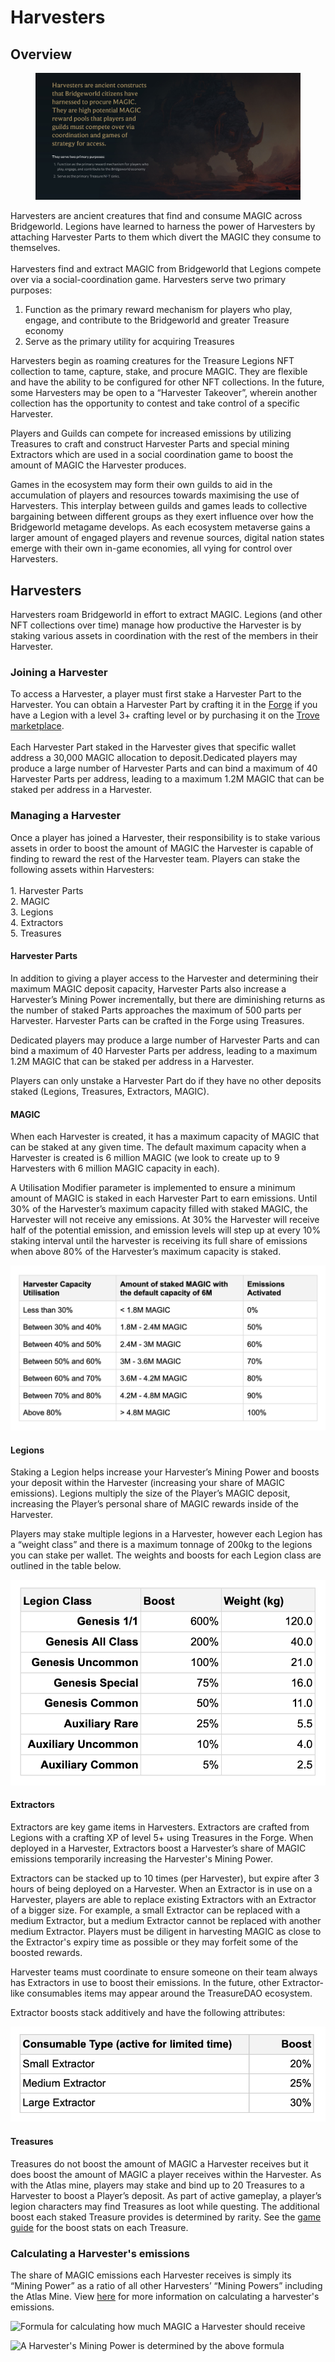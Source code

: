 # Harvesters

## Overview

<figure><img src="../../../.gitbook/assets/image (25).png" alt=""><figcaption></figcaption></figure>

Harvesters are ancient creatures that find and consume MAGIC across Bridgeworld. Legions have learned to harness the power of Harvesters by attaching Harvester Parts to them which divert the MAGIC they consume to themselves. \
\
Harvesters find and extract MAGIC from Bridgeworld that Legions compete over via a social-coordination game. Harvesters serve two primary purposes:&#x20;

1. Function as the primary reward mechanism for players who play, engage, and contribute to the Bridgeworld and greater Treasure economy
2. Serve as the primary utility for acquiring Treasures

Harvesters begin as roaming creatures for the Treasure Legions NFT collection to tame, capture, stake, and procure MAGIC. They are flexible and have the ability to be configured for other NFT collections. In the future, some Harvesters may be open to a “Harvester Takeover”, wherein another collection has the opportunity to contest and take control of a specific Harvester.

Players and Guilds can compete for increased emissions by utilizing Treasures to craft and construct Harvester Parts and special mining Extractors which are used in a social coordination game to boost the amount of MAGIC the Harvester produces.&#x20;

Games in the ecosystem may form their own guilds to aid in the accumulation of players and resources towards maximising the use of Harvesters. This interplay between guilds and games leads to collective bargaining between different groups as they exert influence over how the Bridgeworld metagame develops. As each ecosystem metaverse gains a larger amount of engaged players and revenue sources, digital nation states emerge with their own in-game economies, all vying for control over Harvesters.

## Harvesters

Harvesters roam Bridgeworld in effort to extract MAGIC. Legions (and other NFT collections over time) manage how productive the Harvester is by staking various assets in coordination with the rest of the members in their Harvester. &#x20;

### Joining a Harvester

To access a Harvester, a player must first stake a Harvester Part to the Harvester. You can obtain a Harvester Part by crafting it in the [Forge](../the-forge/#harvester-parts) if you have a Legion with a level 3+ crafting level or by purchasing it on the [Trove marketplace](https://trove.treasure.lol/collection/consumables). \
\
Each Harvester Part staked in the Harvester gives that specific wallet address a 30,000 MAGIC allocation to deposit.Dedicated players may produce a large number of Harvester Parts and can bind a maximum of 40 Harvester Parts per address, leading to a maximum 1.2M MAGIC that can be staked per address in a Harvester.&#x20;

### Managing a Harvester

Once a player has joined a Harvester, their responsibility is to stake various assets in order to boost the amount of MAGIC the Harvester is capable of finding to reward the rest of the Harvester team. Players can stake the following assets within Harvesters: \
\
1\. Harvester Parts\
2\. MAGIC\
3\. Legions\
4\. Extractors\
5\. Treasures

#### Harvester Parts

In addition to giving a player access to the Harvester and determining their maximum MAGIC deposit capacity, Harvester Parts also increase a Harvester’s Mining Power incrementally, but there are diminishing returns as the number of staked Parts approaches the maximum of 500 parts per Harvester. Harvester Parts can be crafted in the Forge using Treasures.&#x20;

Dedicated players may produce a large number of Harvester Parts and can bind a maximum of 40 Harvester Parts per address, leading to a maximum 1.2M MAGIC that can be staked per address in a Harvester.

Players can only unstake a Harvester Part do if they have no other deposits staked (Legions, Treasures, Extractors, MAGIC).&#x20;

#### MAGIC

When each Harvester is created, it has a maximum capacity of MAGIC that can be staked at any given time. The default maximum capacity when a Harvester is created is 6 million MAGIC (we look to create up to 9 Harvesters with 6 million MAGIC capacity in each).&#x20;

A Utilisation Modifier parameter is implemented to ensure a minimum amount of MAGIC is staked in each Harvester Part to earn emissions. Until 30% of the Harvester’s maximum capacity filled with staked MAGIC, the Harvester will not receive any emissions. At 30% the Harvester will receive half of the potential emission, and emission levels will step up at every 10% staking interval until the harvester is receiving its full share of emissions when above 80% of the Harvester’s maximum capacity is staked.

![](<../../../.gitbook/assets/Screen Shot 2022-08-09 at 12.57.51 PM.png>)

#### Legions

Staking a Legion helps increase your Harvester’s Mining Power and  boosts your deposit within the Harvester (increasing your share of MAGIC emissions). Legions multiply the size of the Player’s MAGIC deposit, increasing the Player’s personal share of MAGIC rewards inside of the Harvester.&#x20;

Players may stake multiple legions in a Harvester, however each Legion has a “weight class” and there is a maximum tonnage of 200kg to the legions you can stake per wallet. The weights and boosts for each Legion class are outlined in the table below.

![](<../../../.gitbook/assets/Screen Shot 2022-08-09 at 1.02.42 PM.png>)

#### Extractors

Extractors are key game items in Harvesters. Extractors are crafted from Legions with a crafting XP of level 5+ using Treasures in the Forge. When deployed in a Harvester, Extractors boost a Harvester’s share of MAGIC emissions temporarily increasing the Harvester's Mining Power.&#x20;

Extractors can be stacked up to 10 times (per Harvester), but expire after 3 hours of being deployed on a Harvester. When an Extractor is in use on a Harvester, players are able to replace existing Extractors with an Extractor of a bigger size. For example, a small Extractor can be replaced with a medium Extractor, but a medium Extractor cannot be replaced with another medium Extractor. Players must be diligent in harvesting MAGIC as close to the Extractor's expiry time as possible or they may forfeit some of the boosted rewards.

Harvester teams must coordinate to ensure someone on their team always has Extractors in use to boost their emissions. In the future, other Extractor-like consumables items may appear around the TreasureDAO ecosystem.

Extractor boosts stack additively and have the following attributes:

![](<../../../.gitbook/assets/Screen Shot 2022-08-09 at 1.13.18 PM.png>)



#### Treasures

Treasures do not boost the amount of MAGIC a Harvester receives but it does boost the amount of MAGIC a player receives within the Harvester. As with the Atlas mine, players may stake and bind up to 20 Treasures to a Harvester to boost a Player’s deposit. As part of active gameplay, a player’s legion characters may find Treasures as loot while questing. The additional boost each staked Treasure provides is determined by rarity. See the [game guide](game-guide.md) for the boost stats on each Treasure.



### Calculating a Harvester's emissions

The share of MAGIC emissions each Harvester receives is simply its “Mining Power” as a ratio of all other Harvesters’ “Mining Powers” including the Atlas Mine. View [here](https://docs.google.com/document/d/17\_by-FXoXTUcOBPK2MiBmK50jCjZl8iMFwyt9iI3bvk/edit#heading=h.ssy8ir4fxfq) for more information on calculating a harvester's emissions.&#x20;

![Formula for calculating how much MAGIC a Harvester should receive](https://lh6.googleusercontent.com/w7hZTw\_LnNWbJrZfiZPPRomZTSaU9oGPMGKjxg9m\_sblBlTPBDxX-by1Wa6J5TctqNm6avatlSsXEFbHETxMOz-TkDFu-PTiu6ySJrfdzKUJ4ghh6I8zv5NJpkLhY0QLKNd68op7OCP5\_KjADyPW6lo)

![A Harvester's Mining Power is determined by the above formula](https://lh5.googleusercontent.com/nwIPiQ2oUfgSRStxVGtxhLxBJZe9hQPS-ZGPdurKF7S1RIq78N5fqEdlKGNyT\_dWKtwIa3vWDR3oFjkhSqCTeU9fi-FWtjZB3mq5XhJ0qhBZ6lyfPRqxtQKAUZIvlQFJtTP1e1mJC6AXSdHEQroRbh4)

